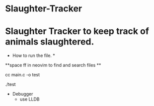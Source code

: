 # Slaughter-Tracker
Slaughter Tracker to keep track of animals slaughtered.
=========================================================
* How to run the file. *

**space ff in neovim to find and search files **

cc main.c -o test

./test

* Debugger
    - use LLDB
